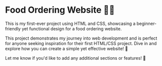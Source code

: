 # Food Ordering Website 🍔🍕
This is my first-ever project using HTML and CSS, showcasing a beginner-friendly yet functional design for a food ordering website.

This project demonstrates my journey into web development and is perfect for anyone seeking inspiration for their first HTML/CSS project. Dive in and explore how you can create a simple yet effective website! 🌟

Let me know if you'd like to add any additional sections or features! 🚀
